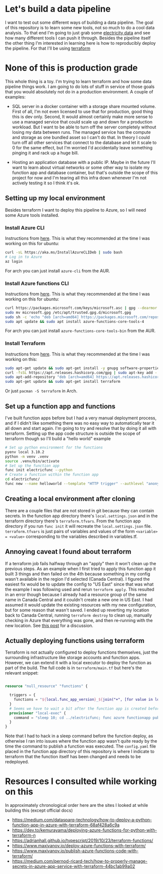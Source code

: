 # Let's build a data pipeline

I want to test out some different ways of building a data pipeline. The goal of this repository is to learn some new tools, not so much to do a cool data analysis. To that end I'm going to just grab some [electricity data](https://api.aeso.ca/web/api/ets) and see how many different tools I can push it through. Besides the pipeline itself the other thing I'm interested in learning here is how to reproducibly deploy the pipeline. For that I'll be using [terraform](https://www.terraform.io/)

# None of this is production grade

This whole thing is a toy. I'm trying to learn terraform and how some data pipeline things work. I am going to do lots of stuff in service of those goals that you would absolutely not do in a production environment. A couple of examples:

* SQL server in a docker container with a storage share mounted volume. First of all, I'm not even licensed to use that for production, good thing this is dev only. Second, It would almost certainly make more sense to use a managed service that could scale up and down for a production workload. But I want to be able to turn off the server completely without losing my data between runs. The managed service has the compute and storage as one bundled asset so I can't do that. In theory I could turn off all other services that connect to the database and let it scale to 0 for the same effect, but I'm worried I'd accidentally leave something pinging it and rack up a huge bill.

* Hosting an application database with a public IP. Maybe in the future I'll want to learn about virtual networks or some other way to isolate my function app and database container, but that's outside the scope of this project for now and I'm tearing all this infra down whenever I'm not actively testing it so I think it's ok.

## Setting up my local environment

Besides terraform I want to deploy this pipeline to Azure, so I will need some Azure tools installed.

### Install Azure CLI

Instructions from [here](https://docs.microsoft.com/en-us/cli/azure/install-azure-cli). This is what they recommended at the time I was working on this for ubuntu:

```bash
curl -sL https://aka.ms/InstallAzureCLIDeb | sudo bash
# Log in to Azure
az login
```

For arch you can just install ```azure-cli``` from the AUR.

### Install Azure functions CLI

Instructions from [here](https://docs.microsoft.com/en-us/azure/azure-functions/functions-run-local?tabs=v4%2Clinux%2Ccsharp%2Cportal%2Cbash#v2=). This is what they recommended at the time I was working on this for ubuntu:

```bash
curl https://packages.microsoft.com/keys/microsoft.asc | gpg --dearmor > microsoft.gpg
sudo mv microsoft.gpg /etc/apt/trusted.gpg.d/microsoft.gpg
sudo sh -c 'echo "deb [arch=amd64] https://packages.microsoft.com/repos/microsoft-ubuntu-$(lsb_release -cs)-prod $(lsb_release -cs) main" > /etc/apt/sources.list.d/dotnetdev.list'
sudo apt update && sudo apt install azure-functions-core-tools-4
```

For arch you can just install ```azure-functions-core-tools-bin``` from the AUR.

### Install Terraform

Instructions from [here](https://www.terraform.io/downloads). This is what they recommended at the time I was working on this:

```bash
sudo apt-get update && sudo apt-get install -y gnupg software-properties-common curl
curl -fsSL https://apt.releases.hashicorp.com/gpg | sudo apt-key add -
sudo apt-add-repository "deb [arch=amd64] https://apt.releases.hashicorp.com $(lsb_release -cs) main"
sudo apt-get update && sudo apt-get install terraform
```

Or just ```pacman -S terraform``` in Arch.

## Set up a function app and functions

I've built function apps before but I had a very manual deployment process, and if I didn't like something there was no easy way to automatically tear it all down and start again. I'm going to try and resolve that by doing it all with terraform. Setting up the app code structure is outside the scope of terraform though so I'll build a "hello world" example

```bash
# Set up python environment for the functions
pyenv local 3.10.2
python -m venv .venv
source .venv/bin/activate
# Set up the function app
func init electricfunc --python
# Create a function within the function app
cd electricfunc/
func new --name helloworld --template "HTTP trigger" --authlevel "anonymous"
```

## Creating a local environment after cloning

There are a couple files that are not stored in git because they can contain secrets. In the function app directory there's ```local.settings.json``` and in the terraform directory there's ```terraform.tfvars```. From the function app directory if you run ```func init``` it will recreate the ```local.settings.json``` file. ```terraform.tfvars``` is just pairs of variables and values of the form ```<variable> = <value>``` corresponding to the variables described in variables.tf.

## Annoying caveat I found about terraform

If a terraform job fails halfway through an "apply" then it won't clean up the previous steps. As an example when I first tried to apply this function app it built 3 things and then failed on the 4th because something in my config wasn't available in the region I'd selected (Canada Central). I figured the easiest fix would be to update the config to "US East" since that was what the example I was following used and rerun ```terraform apply```. This resulted in an error though because I already had a resource group of the same name in Canada Central and it couldn't create a new one in US East. I had assumed it would update the existing resources with my new configuration, but for some reason that wasn't saved. I ended up reverting my location back to Canada Central, running ```terraform destroy``` to clean up, manually checking in Azure that everything was gone, and then re-running with the new location. See [this post](https://community.gruntwork.io/t/cleanup-of-terraform-apply-partial-fails/420) for a discussion.

## Actually deploying functions using terraform

Terraform is not actually configured to deploy functions themselves, just the surrounding infrastructure like storage accounts and function apps. However, we can extend it with a local executor to deploy the function as part of the build. The full code is in ```terraform/main.tf``` but here's the relevant snippet:

```terraform

resource "null_resource" "functions" {

  triggers = {
    functions = "${local.func_app_version}_${join("+", [for value in local.func_app_functions : value["name"]])}"
  }
  # Seems we have to wait a bit after the function app is created before the publish command will work
  provisioner "local-exec" {
    command = "sleep 10; cd ../electricfunc; func azure functionapp publish ${azurerm_function_app.function_app.name}; cd ../terraform"
  }
}
```

Note that I had to hack in a sleep command before the function deploy, as otherwise I ran into issues where the function app wasn't quite ready by the time the command to publish a function was executed. The ```config.yaml``` file placed in the function app directory of this repository is where I indicate to terraform that the function itself has been changed and needs to be redeployed.


# Resources I consulted while working on this

In approximately chronological order here are the sites I looked at while building this (except official docs)

* https://medium.com/datasparq-technology/how-to-deploy-a-python-function-app-in-azure-with-terraform-68af428a6c9a
* https://dev.to/kemurayama/deploying-azure-functions-for-python-with-terraform-n
* https://adrianhall.github.io/typescript/2019/10/23/terraform-functions/
* https://www.maxivanov.io/deploy-azure-functions-with-terraform/
* https://www.maxivanov.io/publish-azure-functions-code-with-terraform/
* https://medium.com/pernod-ricard-tech/how-to-properly-manage-secrets-in-azure-app-service-with-terraform-44bc1ab99a02